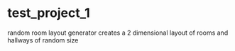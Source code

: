 # test_project_1

random room layout generator
creates a 2 dimensional layout of rooms and hallways of random size
